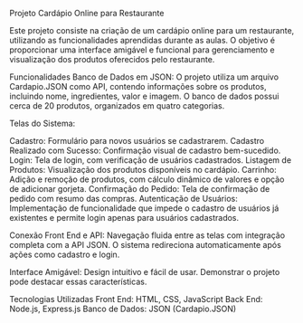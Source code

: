 Projeto Cardápio Online para Restaurante

Este projeto consiste na criação de um cardápio online para um restaurante, utilizando as funcionalidades aprendidas durante as aulas. O objetivo é proporcionar uma interface amigável e funcional para gerenciamento e visualização dos produtos oferecidos pelo restaurante.

Funcionalidades
Banco de Dados em JSON: O projeto utiliza um arquivo Cardapio.JSON como API, contendo informações sobre os produtos, incluindo nome, ingredientes, valor e imagem. O banco de dados possui cerca de 20 produtos, organizados em quatro categorias.

Telas do Sistema:

Cadastro: Formulário para novos usuários se cadastrarem.
Cadastro Realizado com Sucesso: Confirmação visual de cadastro bem-sucedido.
Login: Tela de login, com verificação de usuários cadastrados.
Listagem de Produtos: Visualização dos produtos disponíveis no cardápio.
Carrinho: Adição e remoção de produtos, com cálculo dinâmico de valores e opção de adicionar gorjeta.
Confirmação do Pedido: Tela de confirmação de pedido com resumo das compras.
Autenticação de Usuários: Implementação de funcionalidade que impede o cadastro de usuários já existentes e permite login apenas para usuários cadastrados.

Conexão Front End e API: Navegação fluida entre as telas com integração completa com a API JSON. O sistema redireciona automaticamente após ações como cadastro e login.

Interface Amigável: Design intuitivo e fácil de usar. Demonstrar o projeto pode destacar essas características.

Tecnologias Utilizadas
Front End: HTML, CSS, JavaScript
Back End: Node.js, Express.js
Banco de Dados: JSON (Cardapio.JSON)
